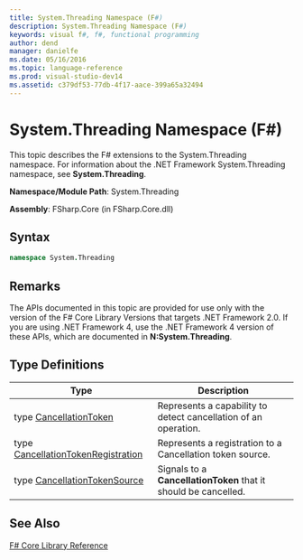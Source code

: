 ```yaml
---
title: System.Threading Namespace (F#)
description: System.Threading Namespace (F#)
keywords: visual f#, f#, functional programming
author: dend
manager: danielfe
ms.date: 05/16/2016
ms.topic: language-reference
ms.prod: visual-studio-dev14
ms.assetid: c379df53-77db-4f17-aace-399a65a32494 
---
```


# System.Threading Namespace (F#)

This topic describes the F# extensions to the System.Threading namespace. For information about the .NET Framework System.Threading namespace, see **System.Threading**.

**Namespace/Module Path**: System.Threading

**Assembly**: FSharp.Core (in FSharp.Core.dll)


## Syntax

```fsharp
namespace System.Threading
```

## Remarks
The APIs documented in this topic are provided for use only with the version of the F# Core Library Versions that targets .NET Framework 2.0. If you are using .NET Framework 4, use the .NET Framework 4 version of these APIs, which are documented in **N:System.Threading**.


## Type Definitions


|Type|Description|
|----|-----------|
|type [CancellationToken](https://msdn.microsoft.com/library/31a3eafe-b61b-46c4-927d-bc9a3ae357c2)|Represents a capability to detect cancellation of an operation.|
|type [CancellationTokenRegistration](https://msdn.microsoft.com/library/9696e15c-a160-4336-9c5c-6277eaa1e1d1)|Represents a registration to a Cancellation token source.|
|type [CancellationTokenSource](https://msdn.microsoft.com/library/0aba0101-26eb-41d9-bffc-8b536b1581e8)|Signals to a **CancellationToken** that it should be cancelled.|

## See Also
[F&#35; Core Library Reference](FSharp-Core-Library-Reference.md)

